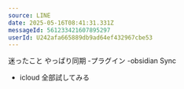 ```yaml
---
source: LINE
date: 2025-05-16T08:41:31.331Z
messageId: 561233421607895297
userId: U242afa665889db9ad64ef432967cbe53
---
```


迷ったこと
やっぱり同期
-プラグイン
-obsidian Sync
- icloud
全部試してみる